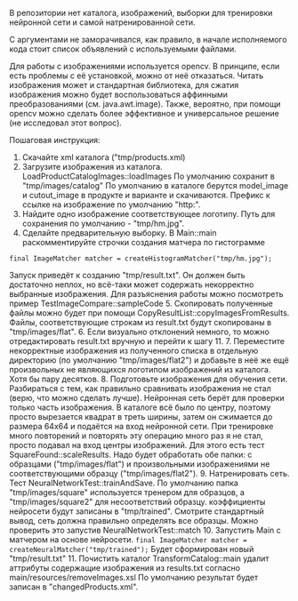 В репозитории нет каталога, изображений, выборки для тренировки нейронной сети и самой натренированной сети.

С аргументами не заморачивался, как правило, в начале исполняемого кода стоит список объявлений с используемыми файлами.

Для работы с изображениями используется opencv. В принципе, если есть проблемы с её установкой, можно от неё отказаться.
Читать изображения может и стандартная библиотека, для сжатия изображения можно будет воспользоваться аффинными преобразованиями
(см. java.awt.image). Также, вероятно, при помощи opencv можно сделать более эффективное и универсальное решение (не исследовал этот вопрос).

Пошаговая инструкция:
1. Скачайте xml каталога ("tmp/products.xml)
2. Загрузите изображения из каталога.
LoadProductCatalogImages::loadImages
По умолчанию сохранит в "tmp/images/catalog"
По умолчанию в каталоге берутся model_image и cutout_image в продукте и варианте и скачиваются.
Префикс к ссылке на изображение по умолчанию "http:".
3. Найдите одно изображение соответствующее логотипу.
Путь для сохранения по умолчанию - "tmp/hm.jpg".
4. Сделайте предварительную выборку.
В Main::main раскомментируйте строчки создания матчера по гистограмме
```
final ImageMatcher matcher = createHistogramMatcher("tmp/hm.jpg");
``` 
Запуск приведёт к созданию "tmp/result.txt".
Он должен быть достаточно неплох, но всё-таки может содержать некорректно выбранные изображения.
Для разъяснения работы можно посмотреть пример TestImageCompare::sampleCode
5. Скопировать полученные файлы можно будет при помощи CopyResultList::copyImagesFromResults.
Файлы, соответствующие строкам из result.txt будут скопированы в "tmp/images/flat".
6. Если визуально отклонений немного, то можно отредактировать result.txt вручную
и перейти к шагу 11.
7. Переместите некорректные изображения из полученного списка в отдельную директорию (по умолчанию "tmp/images/flat2")
и добавьте в неё же ещё произвольных не являющихся логотипом изображений из каталога. Хотя бы пару десятков.
8. Подготовьте изображения для обучения сети.
Разбираться с тем, как правильно сравнивать изображения не стал (верю, что можно сделать лучше).
Нейронная сеть берёт для проверки только часть изображения. В каталоге всё было по центру, поэтому просто вырезается 
квадрат в треть ширины, затем он сжимается до размера 64x64 и подаётся на вход нейронной сети. При тренировке много
повторений и повторять эту операцию много раз я не стал, просто подавал на вход центры изображений.
Для этого есть тест SquareFound::scaleResults. Надо будет обработать обе папки: с образцами ("tmp/images/flat") и произвольными
изображениями не соответствующими образцу ("tmp/images/flat2").
9. Натренировать сеть. Тест NeuralNetworkTest::trainAndSave.
По умолчанию папка "tmp/images/square" используется тренером для образцов,
а "tmp/images/square2" для несоответствий образцу.
коэффициенты нейросети будут записаны в "tmp/trained".
Смотрите стандартный вывод, сеть должна правильно определять все образцы.
Можно проверить это запустив NeuralNetworkTest::match
10. Запустить Main с матчером на основе нейросети.
```final ImageMatcher matcher = createNeuralMatcher("tmp/trained");```
Будет сформирован новый "tmp/result.txt"
11. Почистить каталог
TransformCatalog::main удалит аттрибуты содержащие изображения из results.txt согласно main/resources/removeImages.xsl
По умолчанию результат будет записан в "changedProducts.xml".